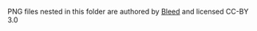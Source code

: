 PNG files nested in this folder are authored by [Bleed](https://opengameart.org/users/bleed) and licensed CC-BY 3.0
